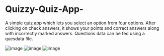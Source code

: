 # Quizzy-Quiz-App-
A simple quiz app which lets you select an option from four options.
After clicking on check answers, it shows your points and correct answers along with incorrectly marked answers.
Questions data can be fed using a quesdata file. 

![image](https://user-images.githubusercontent.com/83227183/222717929-7432e0c4-106b-4d2e-a414-bb53da6b8dfb.png)
![image](https://user-images.githubusercontent.com/83227183/222718005-0899fb3c-07e2-4770-bd56-963b9b598741.png)
![image](https://user-images.githubusercontent.com/83227183/222718061-c41229e4-9f37-40bb-9211-2dac4502badc.png)
